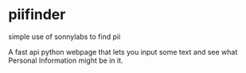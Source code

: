 # piifinder
simple use of sonnylabs to find pii


A fast api python webpage that lets you input some text and see what Personal Information might be in it. 

